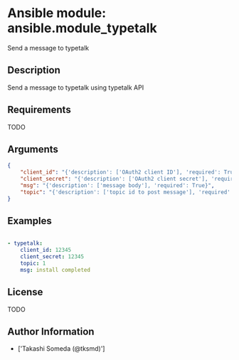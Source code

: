 # Ansible module: ansible.module_typetalk


Send a message to typetalk

## Description

Send a message to typetalk using typetalk API

## Requirements

TODO

## Arguments

``` json
{
    "client_id": "{'description': ['OAuth2 client ID'], 'required': True}",
    "client_secret": "{'description': ['OAuth2 client secret'], 'required': True}",
    "msg": "{'description': ['message body'], 'required': True}",
    "topic": "{'description': ['topic id to post message'], 'required': True}",
}
```

## Examples


``` yaml

- typetalk:
    client_id: 12345
    client_secret: 12345
    topic: 1
    msg: install completed

```

## License

TODO

## Author Information
  - ['Takashi Someda (@tksmd)']
